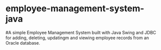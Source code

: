 # employee-management-system-java 
#A simple Employee Management System built with Java Swing and JDBC for adding, deleting, updatingm and viewing employee records from an Oracle database.
 
